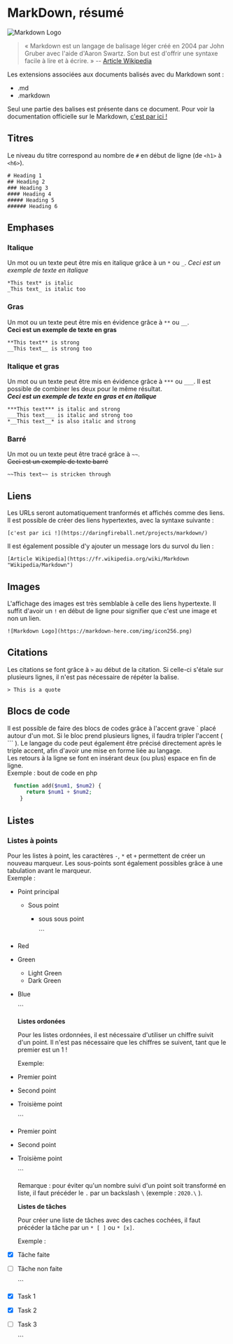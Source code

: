 # MarkDown, résumé

![Markdown Logo](https://grafxflow.co.uk/storage/app/uploads/public/5ad/e5b/d9b/thumb_891_266_0_0_0_auto.png)

> « Markdown est un langage de balisage léger créé en 2004 par John Gruber avec l'aide d'Aaron Swartz. Son but est d'offrir une syntaxe facile à lire et à écrire. » -- [Article Wikipedia](https://fr.wikipedia.org/wiki/Markdown)

Les extensions associées aux documents balisés avec du Markdown sont :

* .md
* .markdown

Seul une partie des balises est présente dans ce document. Pour voir la documentation officielle sur le Markdown, [c'est par ici !](https://daringfireball.net/projects/markdown/)

## Titres

Le niveau du titre correspond au nombre de `#` en début de ligne \(de `<h1>` à `<h6>`\).

```text
# Heading 1
## Heading 2
### Heading 3
#### Heading 4
##### Heading 5
###### Heading 6
```

## Emphases

### Italique

Un mot ou un texte peut être mis en italique grâce à un `*` ou `_`. _Ceci est un exemple de texte en italique_

```text
*This text* is italic
_This text_ is italic too
```

### Gras

Un mot ou un texte peut être mis en évidence grâce à `**` ou `__`.  
**Ceci est un exemple de texte en gras**

```text
**This text** is strong
__This text__ is strong too
```

### Italique et gras

Un mot ou un texte peut être mis en évidence grâce à `***` ou `___`. Il est possible de combiner les deux pour le même résultat.  
_**Ceci est un exemple de texte en gras et en italique**_

```text
***This text*** is italic and strong
___This text___ is italic and strong too
*__This text__* is also italic and strong
```

### Barré

Un mot ou un texte peut être tracé grâce à `~~`.  
~~Ceci est un exemple de texte barré~~

```text
~~This text~~ is stricken through
```

## Liens

Les URLs seront automatiquement tranformés et affichés comme des liens. Il est possible de créer des liens hypertextes, avec la syntaxe suivante :

```text
[c'est par ici !](https://daringfireball.net/projects/markdown/)
```

Il est également possible d'y ajouter un message lors du survol du lien :

```text
[Article Wikipedia](https://fr.wikipedia.org/wiki/Markdown "Wikipedia/Markdown")
```

## Images

L'affichage des images est très semblable à celle des liens hypertexte. Il suffit d'avoir un `!` en début de ligne pour signifier que c'est une image et non un lien.

```text
![Markdown Logo](https://markdown-here.com/img/icon256.png)
```

## Citations

Les citations se font grâce à `>` au début de la citation. Si celle-ci s'étale sur plusieurs lignes, il n'est pas nécessaire de répéter la balise.

```text
> This is a quote
```

## Blocs de code

Il est possible de faire des blocs de codes grâce à l'accent grave \` placé autour d'un mot. Si le bloc prend plusieurs lignes, il faudra tripler l'accent \( \`\`\` \). Le langage du code peut également être précisé directement après le triple accent, afin d'avoir une mise en forme liée au langage.  
Les retours à la ligne se font en insérant deux \(ou plus\) espace en fin de ligne.  
Exemple : bout de code en php

```php
  function add($num1, $num2) {
      return $num1 + $num2;
    }
```

## Listes

### Listes à points

Pour les listes à point, les caractères `-`, `*` et `+` permettent de créer un nouveau marqueur. Les sous-points sont également possibles grâce à une tabulation avant le marqueur.  
Exemple :

* Point principal
  * Sous point
    * sous sous point

      \`\`\`
* Red
* Green
  * Light Green
  * Dark Green
* Blue

  \`\`\`

  **Listes ordonées**

  Pour les listes ordonnées, il est nécessaire d'utiliser un chiffre suivit d'un point. Il n'est pas nécessaire que les chiffres se suivent, tant que le premier est un 1 !

  Exemple:

* Premier point
* Second point
* Troisième point

  \`\`\`

* Premier point
* Second point
* Troisième point

  \`\`\`

  Remarque : pour éviter qu'un nombre suivi d'un point soit transformé en liste, il faut précéder le `.` par un backslash `\` \(exemple : `2020.\` \).

  **Listes de tâches**

  Pour créer une liste de tâches avec des caches cochées, il faut précéder la tâche par un `* [ ]` ou `* [x]`.   

  Exemple :

* [x] Tâche faite
* [ ] Tâche non faite

  \`\`\`

* [x] Task 1
* [x] Task 2
* [ ] Task 3

  \`\`\`

